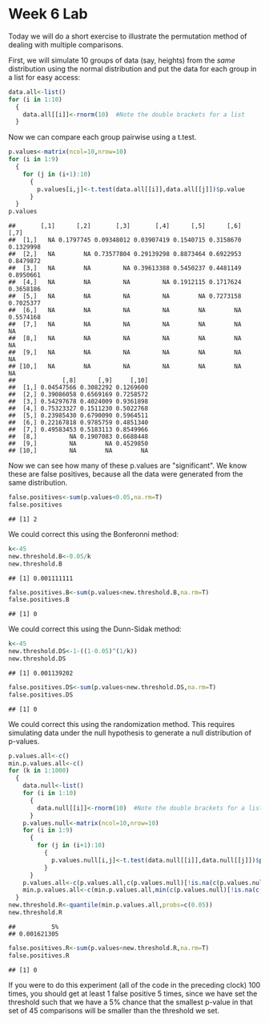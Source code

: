 Week 6 Lab
=============
  
Today we will do a short exercise to illustrate the permutation method of dealing with multiple comparisons.

First, we will simulate 10 groups of data (say, heights) from the *same* distribution using the normal distribution and put the data for each group in a list for easy access:


```r
data.all<-list()
for (i in 1:10)
  {
    data.all[[i]]<-rnorm(10)  #Note the double brackets for a list
  }
```

Now we can compare each group pairwise using a t.test.


```r
p.values<-matrix(ncol=10,nrow=10)
for (i in 1:9)
  {
    for (j in (i+1):10)
      {
        p.values[i,j]<-t.test(data.all[[i]],data.all[[j]])$p.value 
      }
  }
p.values
```

```
##       [,1]      [,2]       [,3]       [,4]      [,5]      [,6]      [,7]
##  [1,]   NA 0.1797745 0.09348012 0.03907419 0.1540715 0.3158670 0.1329998
##  [2,]   NA        NA 0.73577804 0.29139298 0.8873464 0.6922953 0.8479872
##  [3,]   NA        NA         NA 0.39613388 0.5450237 0.4481149 0.8950661
##  [4,]   NA        NA         NA         NA 0.1912115 0.1717624 0.3658186
##  [5,]   NA        NA         NA         NA        NA 0.7273158 0.7025377
##  [6,]   NA        NA         NA         NA        NA        NA 0.5574168
##  [7,]   NA        NA         NA         NA        NA        NA        NA
##  [8,]   NA        NA         NA         NA        NA        NA        NA
##  [9,]   NA        NA         NA         NA        NA        NA        NA
## [10,]   NA        NA         NA         NA        NA        NA        NA
##             [,8]      [,9]     [,10]
##  [1,] 0.04547566 0.3082292 0.1269600
##  [2,] 0.39086058 0.6569169 0.7258572
##  [3,] 0.54297678 0.4024009 0.9361898
##  [4,] 0.75323327 0.1511230 0.5022768
##  [5,] 0.23985430 0.6790090 0.5964511
##  [6,] 0.22167818 0.9785759 0.4851340
##  [7,] 0.49583453 0.5183113 0.8549966
##  [8,]         NA 0.1907083 0.6688448
##  [9,]         NA        NA 0.4529850
## [10,]         NA        NA        NA
```

Now we can see how many of these p.values are "significant". We know these are false positives, because all the data were generated from the same distribution.


```r
false.positives<-sum(p.values<0.05,na.rm=T)
false.positives
```

```
## [1] 2
```

We could correct this using the Bonferonni method:


```r
k<-45
new.threshold.B<-0.05/k
new.threshold.B
```

```
## [1] 0.001111111
```

```r
false.positives.B<-sum(p.values<new.threshold.B,na.rm=T)
false.positives.B
```

```
## [1] 0
```

We could correct this using the Dunn-Sidak method:


```r
k<-45
new.threshold.DS<-1-((1-0.05)^(1/k))
new.threshold.DS
```

```
## [1] 0.001139202
```

```r
false.positives.DS<-sum(p.values<new.threshold.DS,na.rm=T)
false.positives.DS
```

```
## [1] 0
```

We could correct this using the randomization method. This requires simulating data under the null hypothesis to generate a null distribution of p-values.



```r
p.values.all<-c()
min.p.values.all<-c()
for (k in 1:1000)
  {
    data.null<-list()
    for (i in 1:10)
      {
        data.null[[i]]<-rnorm(10)  #Note the double brackets for a list
      }
    p.values.null<-matrix(ncol=10,nrow=10)
    for (i in 1:9)
      {
        for (j in (i+1):10)
          {
            p.values.null[i,j]<-t.test(data.null[[i]],data.null[[j]])$p.value 
          }
      }
    p.values.all<-c(p.values.all,c(p.values.null)[!is.na(c(p.values.null))])
    min.p.values.all<-c(min.p.values.all,min(c(p.values.null)[!is.na(c(p.values.null))]))
  }
new.threshold.R<-quantile(min.p.values.all,probs=c(0.05))
new.threshold.R
```

```
##          5% 
## 0.001621305
```

```r
false.positives.R<-sum(p.values<new.threshold.R,na.rm=T)
false.positives.R
```

```
## [1] 0
```

If you were to do this experiment (all of the code in the preceding clock) 100 times, you should get at least 1 false positive 5 times, since we have set the threshold such that we have a 5% chance that the smallest p-value in that set of 45 comparisons will be smaller than the threshold we set.
